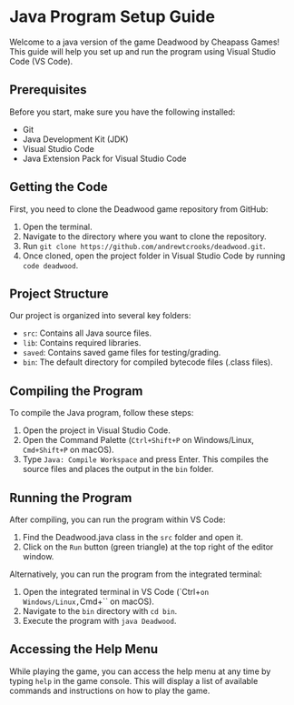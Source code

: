 # Java Program Setup Guide

Welcome to a java version of the game Deadwood by Cheapass Games! This guide will help you set up and run the program using Visual Studio Code (VS Code).

## Prerequisites

Before you start, make sure you have the following installed:
- Git
- Java Development Kit (JDK)
- Visual Studio Code
- Java Extension Pack for Visual Studio Code

## Getting the Code

First, you need to clone the Deadwood game repository from GitHub:

1. Open the terminal.
2. Navigate to the directory where you want to clone the repository.
3. Run `git clone https://github.com/andrewtcrooks/deadwood.git`.
4. Once cloned, open the project folder in Visual Studio Code by running `code deadwood`.

## Project Structure

Our project is organized into several key folders:
- `src`: Contains all Java source files.
- `lib`: Contains required libraries.
- `saved`: Contains saved game files for testing/grading.
- `bin`: The default directory for compiled bytecode files (.class files).

## Compiling the Program

To compile the Java program, follow these steps:
1. Open the project in Visual Studio Code.
2. Open the Command Palette (`Ctrl+Shift+P` on Windows/Linux, `Cmd+Shift+P` on macOS).
3. Type `Java: Compile Workspace` and press Enter. This compiles the source files and places the output in the `bin` folder.

## Running the Program

After compiling, you can run the program within VS Code:
1. Find the Deadwood.java class in the `src` folder and open it.
2. Click on the `Run` button (green triangle) at the top right of the editor window.

Alternatively, you can run the program from the integrated terminal:
1. Open the integrated terminal in VS Code (`Ctrl+`` on Windows/Linux, ``Cmd+`` on macOS).
2. Navigate to the `bin` directory with `cd bin`.
3. Execute the program with `java Deadwood`.

## Accessing the Help Menu

While playing the game, you can access the help menu at any time by typing `help` in the game console. This will display a list of available commands and instructions on how to play the game.